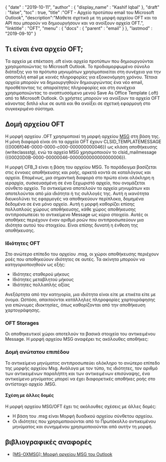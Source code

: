 {
  "date" : "2019-10-11",
  "author" : {
    "display_name" : "Kashif Iqbal"
},
  "draft" : "false",
  "toc" : true,
  "title" :"OFT - Αρχείο προτύπου email του Microsoft Outlook",
  "description":"Μάθετε σχετικά με τη μορφή αρχείου OFT και τα API που μπορούν να δημιουργήσουν και να ανοίξουν αρχεία OFT.",
  "linktitle" : "OFT",
  "menu" : {
    "docs" : {
      "parent" : "email"
}
},
  "lastmod" : "2019-09-10"
}

## Τι είναι ένα αρχείο OFT;

Τα αρχεία με επέκταση .oft είναι αρχεία προτύπων που δημιουργούνται χρησιμοποιώντας το Microsoft Outlook. Το προδιαμορφωμένο σύνολο διάταξης για τα πρότυπα μηνυμάτων χρησιμοποιείται στη συνέχεια για την αποστολή email με κοινές πληροφορίες για εξοικονόμηση χρόνου. Τέτοια αρχεία μπορούν να δημιουργηθούν δημιουργώντας ένα νέο email, προσθέτοντας τις απαραίτητες πληροφορίες και στη συνέχεια χρησιμοποιώντας το αναπτυσσόμενο μενού Save As Office Template (.oft) από το Microsoft Outlook. Οι χρήστες μπορούν να ανοίξουν τα αρχεία OFT κάνοντας διπλό κλικ σε αυτά και θα ανοίξει σε σχετική εφαρμογή στο συγκεκριμένο σύστημα.

## Δομή αρχείου OFT ##

Η μορφή αρχείου .OFT χρησιμοποιεί τη μορφή αρχείου [MSG](/el/email/msg/) στη βάση της. Η μόνη διαφορά είναι ότι τα αρχεία OFT έχουν CLSID_TEMPLATEMESSAGE ({0006f046-0000-0000-c000-000000000046}) ως κλάση αποθήκευσης (writeclassstg), ενώ τα αρχεία MSG χρησιμοποιούν το clsid_mailmessage ({00020D0B-0000-00000046-0000000000000000006}).

Η μορφή CFB_3 είναι η βάση του αρχείου MSG. Το παράδειγμα βασίζεται στις έννοιες αποθήκευσης και ροής, αρκετά κοντά σε καταλόγους και αρχεία. Επομένως, μια σημαντική διαφορά στο πρώτο είναι ολόκληρη η ιεραρχία, συσκευασμένη σε ένα ξεχωριστό αρχείο, που ονομάζεται σύνθετο αρχείο. Τα αντικείμενα αποτελούν τα αρχεία μηνυμάτων και αποτελούνται από μία ιδιότητα ή τις συλλογές της. Αυτή η ικανότητα διευκολύνει τις εφαρμογές να αποθηκεύουν περίπλοκα, δομημένα δεδομένα σε ένα μόνο αρχείο. Αυτή η μορφή καθορίζει επίσης πολλαπλούς χώρους αποθήκευσης, κάθε χώρος αποθήκευσης αντιπροσωπεύει το αντικείμενο Message ως κύριο στοιχείο. Αυτές οι αποθήκες περιέχουν έναν αριθμό ροών που αντιπροσωπεύουν μια ιδιότητα αυτού του στοιχείου. Είναι επίσης δυνατή η ένθεση της αποθήκευσης.

### Ιδιότητες OFT

Στο ανώτερο επίπεδο του αρχείου .msg, οι χώροι αποθήκευσης περιέχουν ροές που αποθηκεύουν ιδιότητες σε αυτές. Τα ακίνητα μπορούν να κατηγοριοποιηθούν ως εξής:

* Ιδιότητες σταθερού μήκους
* Ιδιότητες μεταβλητού μήκους
* Ιδιότητες πολλαπλής αξίας

Ανεξάρτητα από την κατηγορία, μια ιδιότητα είναι είτε με ετικέτα είτε με όνομα. Ωστόσο, απαιτούνται κατάλληλες πληροφορίες χαρτογράφησης για επώνυμες ιδιοκτησίες, όπως καθορίζονται από την αποθήκευση χαρτογράφησης.

### OFT Storages

Οι αποθηκευτικοί χώροι αποτελούν τα βασικά στοιχεία του αντικειμένου Message. Η μορφή αρχείου MSG αναφέρει τις ακόλουθες αποθήκες:

### Δομή ανώτατου επιπέδου

Το αντικείμενο μηνύματος αντιπροσωπεύει ολόκληρο το ανώτερο επίπεδο της μορφής αρχείου Msg. Ανάλογα με τον τύπο, τις ιδιότητες, τον αριθμό των αντικειμένων παραλήπτη και των αντικειμένων επισύναψης, ένα αντικείμενο μηνύματος μπορεί να έχει διαφορετικές αποθήκες ροής στο αντίστοιχο αρχείο .MSG.

#### Σχέση με άλλες δομές

Η μορφή αρχείου MSG/OFT έχει τις ακόλουθες σχέσεις με άλλες δομές:

* Η βάση του .msg είναι Μορφή δυαδικού αρχείου σύνθετου αρχείου.
* Οι ιδιότητες που χρησιμοποιούνται από το Πρωτόκολλο αντικειμένου μηνύματος και συνημμένου χρησιμοποιούνται από αυτήν τη μορφή.

## βιβλιογραφικές αναφορές

* [[MS-OXMSG]: Μορφή αρχείου MSG του Outlook](https://msdn.microsoft.com/en-us/library/cc463912(v#exchg.80).aspx)

